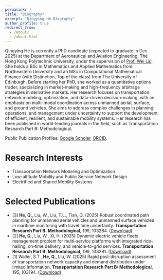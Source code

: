 ```yaml
---
permalink: /
title: "Biography"
excerpt: "Qingying He Biography"
author_profile: true
redirect_from: 
  - /about/
  - /about.html
---
```


Qingying He is currently a PhD candidate (expected to graduate in Dec 2025) at the Department of Aeronautical and Aviation Engineering, The Hong Kong Polytechnic University, under the supervision of [Prof. Wei Liu](https://weiliu2016.github.io/). She holds a BSc in Mathematics and Applied Mathematics from Northeastern University and an MSc in Computational Mathematical Finance (with Distinction, Top of the class) from The University of Edinburgh. Before starting her PhD, she worked as a quantitative options trader, specializing in market-making and high-frequency arbitrage strategies in derivative markets. Her research focuses on transportation network modeling, optimization, and data-driven decision-making, with an emphasis on multi-modal coordination across unmanned aerial, surface, and ground vehicles. She aims to address complex challenges in planning, operations, and management under uncertainty to support the development of efficient, resilient, and sustainable mobility systems. Her research has been published in world-leading journals in the field, such as Transportation Research Part B: Methodological.

Public Publication Profiles: [Google Scholar](https://scholar.google.com/citations?hl=zh-CN&user=11CRxAIAAAAJ), [ORCID](https://orcid.org/0000-0002-2610-2203).
 

Research Interests
======
- Transportation Network Modeling and Optimization
- Low-altitude Mobility and Public Service Network Design
- Electrified and Shared Mobility Systems


Selected Publications
====
* [3] **He, Q.**, Liu, W., Liu, T.L., Tian, Q. (2025) Robust coordinated path planning for unmanned aerial vehicles and unmanned surface vehicles in maritime monitoring with travel time uncertainty. **Transportation Research Part B: Methodological**, 199, 103284. ([Download](https://doi.org/10.1016/j.trb.2025.103284))
* [2] **He, Q.**, Liu, W., Xi, H. (2025) Dynamic electric vehicle fleets management problem for multi-service platforms with integrated ride-hailing, on-time delivery, and vehicle-to-grid services. **Transportation Research Part B: Methodological**, 199, 103281. ([Download](https://doi.org/10.1016/j.trb.2025.103281))
* [1] Waller, S.T., **He, Q.**, Liu, W. (2025) Rapid post-disruption assessment of transportation network capacity and demand distribution under limited information. **Transportation Research Part B: Methodological**, 195, 103194. ([Download](https://doi.org/10.1016/j.trb.2025.103194)) 

